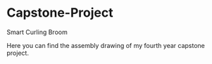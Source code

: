 # Capstone-Project
Smart Curling Broom 

Here you can find the assembly drawing of my fourth year capstone project.
